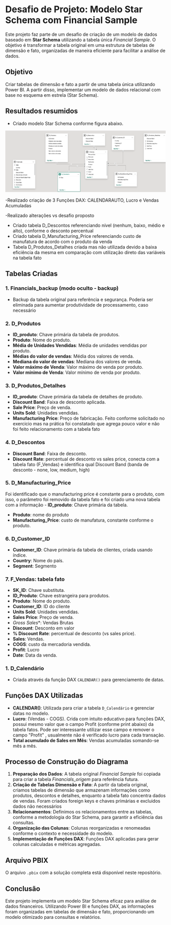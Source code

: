 # Desafio de Projeto: Modelo Star Schema com Financial Sample

Este projeto faz parte de um desafio de criação de um modelo de dados baseado em **Star Schema** utilizando a tabela única *Financial Sample*. O objetivo é transformar a tabela original em uma estrutura de tabelas de dimensão e fato, organizadas de maneira eficiente para facilitar a análise de dados.

## Objetivo
Criar tabelas de dimensão e fato a partir de uma tabela única utilizando Power BI. A partir disso, implementar um modelo de dados relacional com base no esquema em estrela (Star Schema).

## Resultados resumidos
- Criado modelo Star Schema conforme figura abaixo.

![Star Schema](./Images/0.%20Modelo%20Star%20Schema.PNG)


-Realizado criação de 3 Funções DAX: CALENDARAUTO, Lucro e Vendas Acumuladas

-Realizado alterações vs desafio proposto
   - Criado tabela D_Descontos referenciando nível (nenhum, baixo, médio e alto), conforme o desconto percentual
   - Criado tabela D_Manufacturing_Price referenciando custo de manufatura de acordo com o produto da venda
   - Tabela D_Produtos_Detalhes criada mas não utilizada devido a baixa eficiência da mesma em comparação com utilização direto das variáveis na tabela fato

## Tabelas Criadas

### 1. **Financials_backup (modo oculto - backup)**
   - Backup da tabela original para referência e segurança. Poderia ser eliminada para aumentar produtividade de processamento, caso necessário 
 
### 2. **D_Produtos**
   - **ID_produto**: Chave primária da tabela de produtos.
   - **Produto**: Nome do produto.
   - **Média de Unidades Vendidas**: Média de unidades vendidas por produto.
   - **Médias do valor de vendas**: Média dos valores de venda.
   - **Mediana do valor de vendas**: Mediana dos valores de venda.
   - **Valor máximo de Venda**: Valor máximo de venda por produto.
   - **Valor mínimo de Venda**: Valor mínimo de venda por produto.
 
### 3. **D_Produtos_Detalhes**
   - **ID_produto**: Chave primária da tabela de detalhes de produto.
   - **Discount Band**: Faixa de desconto aplicada.
   - **Sale Price**: Preço de venda.
   - **Units Sold**: Unidades vendidas.
   - **Manufacturing Price**: Preço de fabricação.
Feito conforme solicitado no exercicio mas na prática foi constatado que agrega pouco valor e não foi feito relacionamento com a tabela fato

### 4. **D_Descontos**
   - **Discount Band**:  Faixa de desconto.
   - **Discount Rate**: percentual de desconto vs sales price, conecta com a tabela fato (F_Vendas) e identifica qual Discount Band (banda de desconto - none, low, medium, high) 

### 5. **D_Manufacturing_Price**
   Foi identificado que o manufacturing price é constante para o produto, com isso, o parâmetro foi removido da tabela fato e foi criado uma nova tabela com a informação
    - **ID_produto**: Chave primária da tabela.
   - **Produto**: nome do produto
   - **Manufacturing_Price**: custo de manufatura, constante conforme o produto.

### 6. **D_Customer_ID**
   - **Customer_ID**: Chave primária da tabela de clientes, criada usando índice.
   - **Country**: Nome do país.
   - **Segment**: Segmento

### 7. **F_Vendas**: tabela fato
   - **SK_ID**: Chave substituta.
   - **ID_Produto**: Chave estrangeira para produtos.
   - **Produto**: Nome do produto.
   - **Customer_ID**: ID do cliente
   - **Units Sold**: Unidades vendidas.
   - **Sales Price**: Preço de venda.
   - *Gross Sales**: Vendas Brutas
   - **Discount**: Desconto em valor
   - **% Discount Rate**: percentual de desconto (vs sales price).
   - **Sales**: Vendas.
   - **COGS**: custo da mercadoria vendida.
   - **Profit**: Lucro
   - **Date**: Data da venda.

### 1. **D_Calendário**
   - Criada através da função DAX `CALENDAR()` para gerenciamento de datas. 

## Funções DAX Utilizadas

- **CALENDAR()**: Utilizada para criar a tabela `D_Calendário` e gerenciar datas no modelo.
- **Lucro**: (Vendas - COGS). Crida com intuito educativo para funções DAX, possui mesmo valor que o campo Profit (conforme print abaixo) da tabela fatos. Pode ser interessante utilizar esse campo e remover o campo "Profit" , usualmente não é verificado lucro para cada transação. 
- **Total acumulado de  Sales em Mês**: Vendas acumuladas somando-se mês a mês. 

## Processo de Construção do Diagrama

1. **Preparação dos Dados**: A tabela original *Financial Sample* foi copiada para criar a tabela *Financials_origem* para referência futura.
2. **Criação de Tabelas Dimensão e Fato**: A partir da tabela original, criamos tabelas de dimensão que armazenam informações como produtos, descontos e detalhes, enquanto a tabela fato concentra dados de vendas. Foram criados foreign keys e chaves primárias e excluidos dados não necessários
3. **Relacionamentos**: Definimos os relacionamentos entre as tabelas, conforme a metodologia do Star Schema, para garantir a eficiência das consultas.
4. **Organização das Colunas**: Colunas reorganizadas e renomeadas conforme o contexto e necessidade do modelo.
5. **Implementação de Funções DAX**: Funções DAX aplicadas para gerar colunas calculadas e métricas agregadas.


## Arquivo PBIX
O arquivo `.pbix` com a solução completa está disponível neste repositório.

## Conclusão

Este projeto implementa um modelo Star Schema eficaz para análise de dados financeiros. Utilizando Power BI e funções DAX, as informações foram organizadas em tabelas de dimensão e fato, proporcionando um modelo otimizado para consultas e relatórios.
